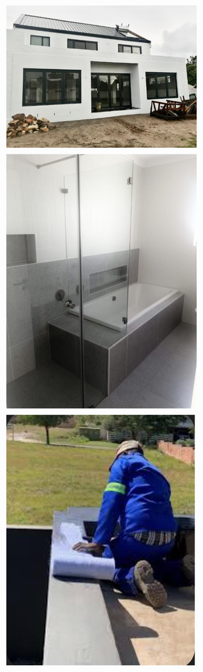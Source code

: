 ![painting](https://raw.githubusercontent.com/najmajinow/Eazy-Q-Solution/main/painting.jpg.jpg)




![Tilling](https://raw.githubusercontent.com/najmajinow/Eazy-Q-Solution/main/Tilling.jpg)

![water proofing jpg](https://raw.githubusercontent.com/najmajinow/Eazy-Q-Solution/main/water%20proofing.jpg.jpg)
